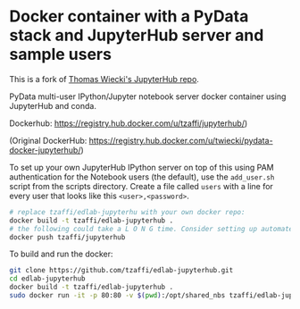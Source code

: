 Docker container with a PyData stack and JupyterHub server and sample users
===========================================================================

This is a fork of [Thomas Wiecki's JupyterHub repo](https://github.com/twiecki/pydata_docker_jupyterhub).

PyData multi-user IPython/Jupyter notebook server docker container using JupyterHub and conda.

Dockerhub: https://registry.hub.docker.com/u/tzaffi/jupyterhub/)

(Original DockerHub: https://registry.hub.docker.com/u/twiecki/pydata-docker-jupyterhub/)

To set up your own JupyterHub IPython server on top of this using PAM authentication for the Notebook users (the default), use the `add_user.sh` script from the scripts directory. Create a file called `users` with a line for every user that looks like this `<user>,<password>`.

```bash
# replace tzaffi/edlab-jupyterhu with your own docker repo:
docker build -t tzaffi/edlab-jupyterhub .
# the following could take a L O N G time. Consider setting up automated deploys.
docker push tzaffi/jupyterhub
```

To build and run the docker:
```bash
git clone https://github.com/tzaffi/edlab-jupyterhub.git
cd edlab-jupyterhub
docker build -t tzaffi/edlab-jupyterhub .
sudo docker run -it -p 80:80 -v $(pwd):/opt/shared_nbs tzaffi/edlab-jupyterhub ipython notebook --ip=0.0.0.0 --no-browser
```



